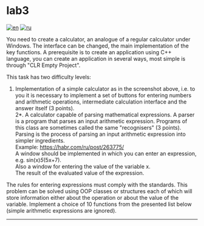 # lab3
[![en](https://img.shields.io/badge/lang-en-red.svg)](https://github.com/nikolay2022/sem3_c-/blob/main/lab3/README.md)
[![ru](https://img.shields.io/badge/lang-ru-green.svg)](https://github.com/nikolay2022/sem3_c-/blob/main/lab3/README.ru.md)

You need to create a calculator, an analogue of a regular calculator
under Windows. The interface can be changed, the main implementation of the key
functions. A prerequisite is to create an application using
C++ language, you can create an application in several ways, most
simple is through "CLR Empty Project".

This task has two difficulty levels: </br>
1. Implementation of a simple calculator as in the screenshot above, i.e. to you
it is necessary to implement a set of buttons for entering numbers and arithmetic
operations, intermediate calculation interface and the answer itself (3 points). </br>
2*. A calculator capable of parsing mathematical expressions.
A parser is a program that parses an input arithmetic
expression. Programs of this class are sometimes called the same
"recognisers" (3 points).</br>
Parsing is the process of parsing an input arithmetic expression into
simpler ingredients.</br>
Example: https://habr.com/ru/post/263775/</br>
A window should be implemented in which you can enter an expression,
e.g. sin(x)*5*(5x+7).</br>
Also a window for entering the value of the variable x.</br>
The result of the evaluated value of the expression.</br>

The rules for entering expressions must comply with the standards.
This problem can be solved using OOP classes or structures
each of which will store information either about the operation or about
the value of the variable. Implement a choice of 10 functions from the presented
list below (simple arithmetic expressions are ignored).

---
